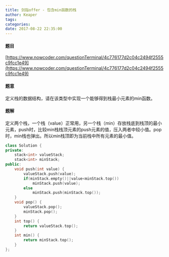 ```yaml
---
title: 剑指offer - 包含min函数的栈
author: Keaper
tags: 
categories:
date: 2017-08-22 22:35:00
---
```

#### 题目
[https://www.nowcoder.com/questionTerminal/4c776177d2c04c2494f2555c9fcc1e49](https://www.nowcoder.com/questionTerminal/4c776177d2c04c2494f2555c9fcc1e49)
#### 题意
定义栈的数据结构，请在该类型中实现一个能够得到栈最小元素的min函数。
#### 题解
定义两个栈，一个栈（value）正常用，另一个栈（min）存放栈底到栈顶的最小元素，push时，比较min栈栈顶元素的push元素的值，压入两者中较小值。pop时，min栈也弹出。所以min栈顶即为当前栈中所有元素的最小值。
```cpp
class Solution {
private:
    stack<int> valueStack;
    stack<int> minStack;
public:
    void push(int value) {
        valueStack.push(value);
        if(minStack.empty()||value<minStack.top())
            minStack.push(value);
        else
            minStack.push(minStack.top());
    }
    void pop() {
        valueStack.pop();
        minStack.pop();
    }
    int top() {
        return valueStack.top();
    }
    int min() {
        return minStack.top();
    }
};
```